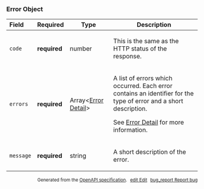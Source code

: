 <!--- This is a generated file, do not edit! -->
<!--- [START maps_http_schema_errorobject] -->
<h3 class="schema-object" id="ErrorObject">Error Object</h3>

| Field     | Required     | Type                                                     | Description                                                                                                                                                                                                                              |
| :-------- | ------------ | -------------------------------------------------------- | ---------------------------------------------------------------------------------------------------------------------------------------------------------------------------------------------------------------------------------------- |
| `code`    | **required** | number                                                   | <div class="nonref-property-description"><p>This is the same as the HTTP status of the response.</p></div>                                                                                                                               |
| `errors`  | **required** | Array&lt;[Error Detail](#ErrorDetail "Error Detail")&gt; | <div class="ref-property-description"><p>A list of errors which occurred. Each error contains an identifier for the type of error and a short description.</p><p>See <a href="#ErrorDetail">Error Detail</a> for more information.</div> |
| `message` | **required** | string                                                   | <div class="nonref-property-description"><p>A short description of the error.</p></div>                                                                                                                                                  |

<p style="text-align: right; font-size: smaller;">Generated from the <a class="gc-analytics-event" data-category="GMP" data-label="openapi-github" href="https://github.com/googlemaps/openapi-specification" title="Google Maps Platform OpenAPI Specification" class="external">OpenAPI specification</a>.
<a class="gc-analytics-event" data-category="GMP" data-label="openapi-github" style="margin-left: 5px;" href="https://github.com/googlemaps/openapi-specification/blob/main/specification/schemas/ErrorObject.yml" title="Edit on GitHub"><span class="material-icons">edit</span> Edit</a>
<a class="gc-analytics-event" data-category="GMP" data-label="openapi-github" style="margin-left: 5px;" href="https://github.com/googlemaps/openapi-specification/issues/new?assignees=&labels=type%3A+bug%2C+triage+me&template=bug_report.md&title=[schemas] Bug - ErrorObject" title="File bug for schemas on GitHub"><span class="material-icons">bug_report</span> Report bug</a>
</p>

<!--- [END maps_http_schema_errorobject] -->
